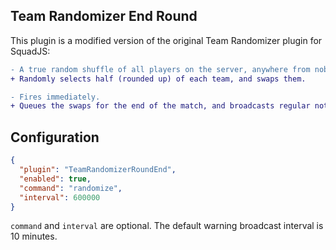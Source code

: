 ## Team Randomizer End Round
This plugin is a modified version of the original Team Randomizer plugin for SquadJS:
```diff
- A true random shuffle of all players on the server, anywhere from nobody to everybody.
+ Randomly selects half (rounded up) of each team, and swaps them.

- Fires immediately.
+ Queues the swaps for the end of the match, and broadcasts regular notice.
```
## Configuration
```json
{
  "plugin": "TeamRandomizerRoundEnd",
  "enabled": true,
  "command": "randomize",
  "interval": 600000
}
```
`command` and `interval` are optional. The default warning broadcast interval is 10 minutes.

